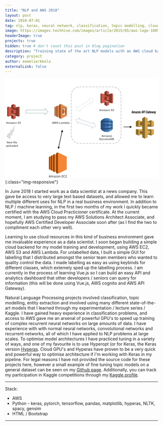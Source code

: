 ```yaml
---
title: "NLP and AWS 2018"
layout: post
date: 2018-07-01
tag: nlp, keras, neural network, classification, topic modelling, cloud computing, cloud infrastructure, cloud backend, GUI frontend
image: https://images.techhive.com/images/article/2015/05/aws-logo-100584713-primary.idge.jpg
headerImage: true
projects: true
hidden: true # don't count this post in blog pagination
description: "Training state of the art NLP models with an AWS cloud backend"
category: project
author: eemelierkkola
externalLink: false
---
```


![Screen-shot](/assets/aws.png){:class="img-responsive"}

In June 2018 I started work as a data scientist at a news company. This gave be access to very large text based datasets, and allowed me to learn multiple different uses for NLP in a real business environment. In addition to NLP / machine learning, in the first two months of my work I quickly became certified with the AWS Cloud Practicioner certificate. At the current moment, I am studying to pass my AWS Solutions Architect Associate, and hopefully AWS Certified Developer Associate soon after (as I find the two to compliment each other very well).

Learning to use cloud resources in this kind of business environment gave me invaluable experience as a data scientist. I soon began building a simple cloud backend for my model training and development, using AWS EC2, AWS S3 and AWS Lambda. For unlabelled data, I built a simple GUI for labelling that I distributed amongst the senior team members who wanted to quality control the data. I made labelling as easy as using keybinds for different classes, which extemely sped up the labelling process. I am currently in the process of learning Vue.js so I can build an easy API and analytics dashboard that other developers / seniors can query for information (this will be done using Vue.js, AWS cognito and AWS API Gateway).

Natural Language Processing projects involved classification, topic modelling, entity extraction and involved using many different state-of-the-art models that I learned through my experimentation / lecture series / Kaggle. I have gained heavy experience in classification problems, and access to AWS gave me an arsenal of powerful GPU's to speed up training of complex recurrent neural networks on large amounts of data. I have experience with with normal neural networks, convolutional networks and recurrent networks, all of which I have applied to NLP problems at large scales. To optimise model architectures I have practiced tuning in a variety of ways, and one of my favourite is to use Hyperopt (or for Keras, the Keras version [Hyperas](https://github.com/maxpumperla/hyperas). Cloud GPU's and Hyperas have proven to be a very quick and powerful way to optimise architecture if I'm working with Keras in my pipeline. For legal reasons I have not provided the source code for these projects here, however a small example of fine tuning topic models on a general dataset can be seen on my [Github page](https://github.com/emilerkkola/Visual-Topic-Modeling). Additionally, you can track my participation in Kaggle competitions through my [Kaggle profile](https://www.kaggle.com/eeeedev). 

---

Stack:

- AWS
- Python - keras, pytorch, tensorflow, pandas, matplotlib, hyperas, NLTK, spacy, gensim
- HTML / Bootstrap

---

